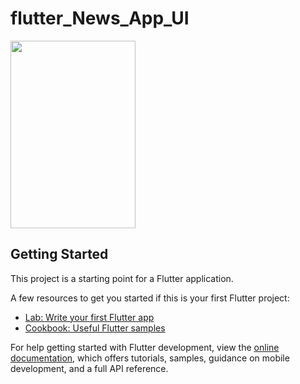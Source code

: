 # flutter_News_App_UI
<img src="https://github.com/user-attachments/assets/5d635e38-5b4e-4425-beaf-2678149b0b9f" width="200" height="300" />

## Getting Started

This project is a starting point for a Flutter application.

A few resources to get you started if this is your first Flutter project:

- [Lab: Write your first Flutter app](https://docs.flutter.dev/get-started/codelab)
- [Cookbook: Useful Flutter samples](https://docs.flutter.dev/cookbook)

For help getting started with Flutter development, view the
[online documentation](https://docs.flutter.dev/), which offers tutorials,
samples, guidance on mobile development, and a full API reference.
